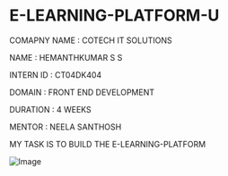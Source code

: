 # E-LEARNING-PLATFORM-U

COMAPNY NAME  : COTECH IT SOLUTIONS

NAME          : HEMANTHKUMAR S S

INTERN ID     : CT04DK404

DOMAIN        : FRONT END DEVELOPMENT

DURATION      : 4 WEEKS

MENTOR        : NEELA SANTHOSH

MY TASK IS TO BUILD THE E-LEARNING-PLATFORM







![Image](https://github.com/user-attachments/assets/c73a3a90-e1d0-451b-88f3-c256dab8beec)
